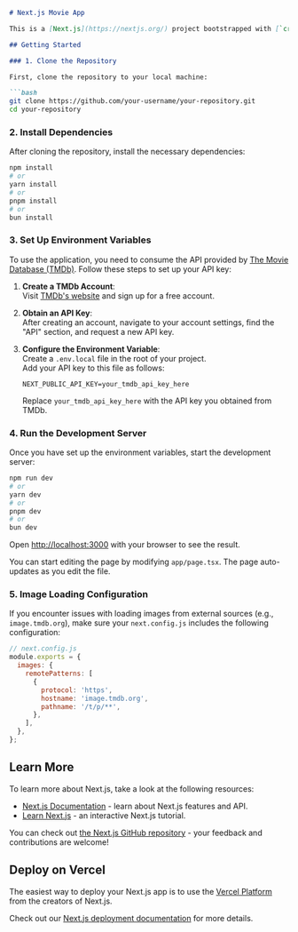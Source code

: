 ```markdown
# Next.js Movie App

This is a [Next.js](https://nextjs.org/) project bootstrapped with [`create-next-app`](https://github.com/vercel/next.js/tree/canary/packages/create-next-app).

## Getting Started

### 1. Clone the Repository

First, clone the repository to your local machine:

```bash
git clone https://github.com/your-username/your-repository.git
cd your-repository
```

### 2. Install Dependencies

After cloning the repository, install the necessary dependencies:

```bash
npm install
# or
yarn install
# or
pnpm install
# or
bun install
```

### 3. Set Up Environment Variables

To use the application, you need to consume the API provided by [The Movie Database (TMDb)](https://www.themoviedb.org/documentation/api). Follow these steps to set up your API key:

1. **Create a TMDb Account**:  
   Visit [TMDb's website](https://www.themoviedb.org/signup) and sign up for a free account.

2. **Obtain an API Key**:  
   After creating an account, navigate to your account settings, find the "API" section, and request a new API key.

3. **Configure the Environment Variable**:  
   Create a `.env.local` file in the root of your project.  
   Add your API key to this file as follows:

   ```env
   NEXT_PUBLIC_API_KEY=your_tmdb_api_key_here
   ```

   Replace `your_tmdb_api_key_here` with the API key you obtained from TMDb.

### 4. Run the Development Server

Once you have set up the environment variables, start the development server:

```bash
npm run dev
# or
yarn dev
# or
pnpm dev
# or
bun dev
```

Open [http://localhost:3000](http://localhost:3000) with your browser to see the result.

You can start editing the page by modifying `app/page.tsx`. The page auto-updates as you edit the file.

### 5. Image Loading Configuration

If you encounter issues with loading images from external sources (e.g., `image.tmdb.org`), make sure your `next.config.js` includes the following configuration:

```javascript
// next.config.js
module.exports = {
  images: {
    remotePatterns: [
      {
        protocol: 'https',
        hostname: 'image.tmdb.org',
        pathname: '/t/p/**',
      },
    ],
  },
};
```

## Learn More

To learn more about Next.js, take a look at the following resources:

- [Next.js Documentation](https://nextjs.org/docs) - learn about Next.js features and API.
- [Learn Next.js](https://nextjs.org/learn) - an interactive Next.js tutorial.

You can check out [the Next.js GitHub repository](https://github.com/vercel/next.js/) - your feedback and contributions are welcome!

## Deploy on Vercel

The easiest way to deploy your Next.js app is to use the [Vercel Platform](https://vercel.com/new?utm_medium=default-template&filter=next.js&utm_source=create-next-app&utm_campaign=create-next-app-readme) from the creators of Next.js.

Check out our [Next.js deployment documentation](https://nextjs.org/docs/deployment) for more details.
```